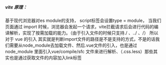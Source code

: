 ##### vite 原理： 
基于现代浏览器对es module的支持， script标签会设置type = module，
当我们页面通过 import 时候，浏览器会发起一个请求，vite拦截请求后会进行代码的编译解析，实现了按需加载的能力。（由于引入文件的时候只支持./ 、../ 、/） 所以对于 vue 的引入 其实就是判断import文件的路径是不是支持的方式，不是的话我们需要从node_module去加载文件、然后.vue文件的引入，也是通过node_module 里面引入vue/compile/sfc 文件来进行解析、（.css\.less）那些其实也是通过获取文件的内容加入link标签

